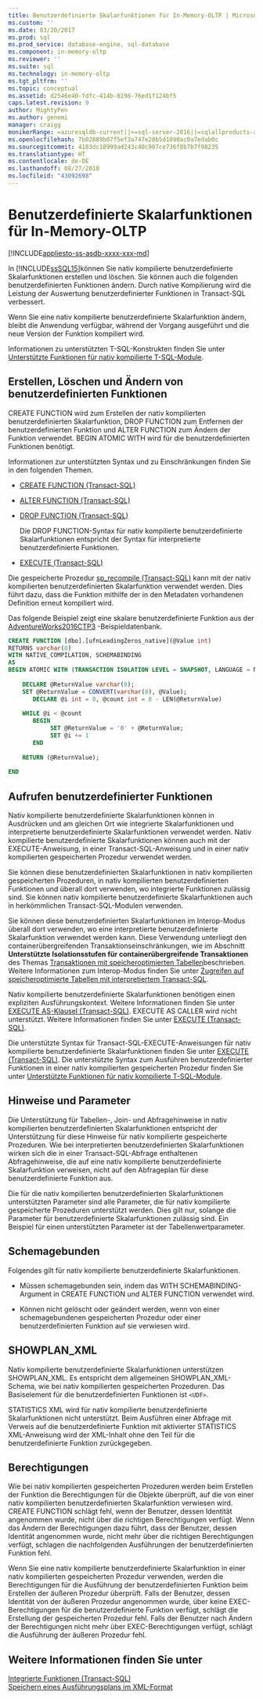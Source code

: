 ```yaml
---
title: Benutzerdefinierte Skalarfunktionen für In-Memory-OLTP | Microsoft-Dokumentation
ms.custom: ''
ms.date: 03/20/2017
ms.prod: sql
ms.prod_service: database-engine, sql-database
ms.component: in-memory-oltp
ms.reviewer: ''
ms.suite: sql
ms.technology: in-memory-oltp
ms.tgt_pltfrm: ''
ms.topic: conceptual
ms.assetid: d2546e40-fdfc-414b-8196-76ed1f124bf5
caps.latest.revision: 9
author: MightyPen
ms.author: genemi
manager: craigg
monikerRange: =azuresqldb-current||>=sql-server-2016||=sqlallproducts-allversions||>=sql-server-linux-2017||=azuresqldb-mi-current
ms.openlocfilehash: 7b02889b07f5ef3a747e20b5d1090ac0a7edab0c
ms.sourcegitcommit: 4183dc18999ad243c40c907ce736f0b7b7f98235
ms.translationtype: HT
ms.contentlocale: de-DE
ms.lasthandoff: 08/27/2018
ms.locfileid: "43092698"
---
```

# <a name="scalar-user-defined-functions-for-in-memory-oltp"></a>Benutzerdefinierte Skalarfunktionen für In-Memory-OLTP
[!INCLUDE[appliesto-ss-asdb-xxxx-xxx-md](../../includes/appliesto-ss-asdb-xxxx-xxx-md.md)]

  In [!INCLUDE[ssSQL15](../../includes/sssql15-md.md)]können Sie nativ kompilierte benutzerdefinierte Skalarfunktionen erstellen und löschen. Sie können auch die folgenden benutzerdefinierten Funktionen ändern. Durch native Kompilierung wird die Leistung der Auswertung benutzerdefinierter Funktionen in Transact-SQL verbessert.  
  
 Wenn Sie eine nativ kompilierte benutzerdefinierte Skalarfunktion ändern, bleibt die Anwendung verfügbar, während der Vorgang ausgeführt und die neue Version der Funktion kompiliert wird.  
  
 Informationen zu unterstützten T-SQL-Konstrukten finden Sie unter [Unterstützte Funktionen für nativ kompilierte T-SQL-Module](../../relational-databases/in-memory-oltp/supported-features-for-natively-compiled-t-sql-modules.md).  
  
## <a name="creating-dropping-and-altering-user-defined-functions"></a>Erstellen, Löschen und Ändern von benutzerdefinierten Funktionen  
 CREATE FUNCTION wird zum Erstellen der nativ kompilierten benutzerdefinierten Skalarfunktion, DROP FUNCTION zum Entfernen der benutzerdefinierten Funktion und ALTER FUNCTION zum Ändern der Funktion verwendet. BEGIN ATOMIC WITH wird für die benutzerdefinierten Funktionen benötigt.  
  
 Informationen zur unterstützten Syntax und zu Einschränkungen finden Sie in den folgenden Themen.  
  
-   [CREATE FUNCTION &#40;Transact-SQL&#41;](../../t-sql/statements/create-function-transact-sql.md)  
  
-   [ALTER FUNCTION &#40;Transact-SQL&#41;](../../t-sql/statements/alter-function-transact-sql.md)  
  
-   [DROP FUNCTION &#40;Transact-SQL&#41;](../../t-sql/statements/drop-function-transact-sql.md)  
  
     Die DROP FUNCTION-Syntax für nativ kompilierte benutzerdefinierte Skalarfunktionen entspricht der Syntax für interpretierte benutzerdefinierte Funktionen.  
  
-   [EXECUTE &#40;Transact-SQL&#41;](../../t-sql/language-elements/execute-transact-sql.md)  
  
 Die gespeicherte Prozedur [sp_recompile &#40;Transact-SQL&#41;](../../relational-databases/system-stored-procedures/sp-recompile-transact-sql.md) kann mit der nativ kompilierten benutzerdefinierten Skalarfunktion verwendet werden. Dies führt dazu, dass die Funktion mithilfe der in den Metadaten vorhandenen Definition erneut kompiliert wird.  
  
 Das folgende Beispiel zeigt eine skalare benutzerdefinierte Funktion aus der [AdventureWorks2016CTP3](https://www.microsoft.com/download/details.aspx?id=49502) -Beispieldatenbank.  
  
```sql  
CREATE FUNCTION [dbo].[ufnLeadingZeros_native](@Value int)   
RETURNS varchar(8)   
WITH NATIVE_COMPILATION, SCHEMABINDING  
AS   
BEGIN ATOMIC WITH (TRANSACTION ISOLATION LEVEL = SNAPSHOT, LANGUAGE = N'English')  
  
    DECLARE @ReturnValue varchar(8);  
    SET @ReturnValue = CONVERT(varchar(8), @Value);  
       DECLARE @i int = 0, @count int = 8 - LEN(@ReturnValue)  
  
    WHILE @i < @count  
       BEGIN  
            SET @ReturnValue = '0' + @ReturnValue;  
            SET @i += 1  
       END  
  
    RETURN (@ReturnValue);  
  
END  
```  
  
## <a name="calling-user-defined-functions"></a>Aufrufen benutzerdefinierter Funktionen  
 Nativ kompilierte benutzerdefinierte Skalarfunktionen können in Ausdrücken und am gleichen Ort wie integrierte Skalarfunktionen und interpretierte benutzerdefinierte Skalarfunktionen verwendet werden. Nativ kompilierte benutzerdefinierte Skalarfunktionen können auch mit der EXECUTE-Anweisung, in einer Transact-SQL-Anweisung und in einer nativ kompilierten gespeicherten Prozedur verwendet werden.  
  
 Sie können diese benutzerdefinierten Skalarfunktionen in nativ kompilierten gespeicherten Prozeduren, in nativ kompilierten benutzerdefinierten Funktionen und überall dort verwenden, wo integrierte Funktionen zulässig sind. Sie können nativ kompilierte benutzerdefinierte Skalarfunktionen auch in herkömmlichen Transact-SQL-Modulen verwenden.  
  
 Sie können diese benutzerdefinierten Skalarfunktionen im Interop-Modus überall dort verwenden, wo eine interpretierte benutzerdefinierte Skalarfunktion verwendet werden kann. Diese Verwendung unterliegt den containerübergreifenden Transaktionseinschränkungen, wie im Abschnitt **Unterstützte Isolationsstufen für containerübergreifende Transaktionen** des Themas [Transaktionen mit speicheroptimierten Tabellen](../../relational-databases/in-memory-oltp/transactions-with-memory-optimized-tables.md)beschrieben. Weitere Informationen zum Interop-Modus finden Sie unter [Zugreifen auf speicheroptimierte Tabellen mit interpretiertem Transact-SQL](../../relational-databases/in-memory-oltp/accessing-memory-optimized-tables-using-interpreted-transact-sql.md).  
  
 Nativ kompilierte benutzerdefinierte Skalarfunktionen benötigen einen expliziten Ausführungskontext. Weitere Informationen finden Sie unter [EXECUTE AS-Klausel &#40;Transact-SQL&#41;](../../t-sql/statements/execute-as-clause-transact-sql.md). EXECUTE AS CALLER wird nicht unterstützt. Weitere Informationen finden Sie unter [EXECUTE &#40;Transact-SQL&#41;](../../t-sql/language-elements/execute-transact-sql.md).  
  
 Die unterstützte Syntax für Transact-SQL-EXECUTE-Anweisungen für nativ kompilierte benutzerdefinierte Skalarfunktionen finden Sie unter [EXECUTE &#40;Transact-SQL&#41;](../../t-sql/language-elements/execute-transact-sql.md). Die unterstützte Syntax zum Ausführen benutzerdefinierter Funktionen in einer nativ kompilierten gespeicherten Prozedur finden Sie unter [Unterstützte Funktionen für nativ kompilierte T-SQL-Module](../../relational-databases/in-memory-oltp/supported-features-for-natively-compiled-t-sql-modules.md).  
  
## <a name="hints-and-parameters"></a>Hinweise und Parameter  
 Die Unterstützung für Tabellen-, Join- und Abfragehinweise in nativ kompilierten benutzerdefinierten Skalarfunktionen entspricht der Unterstützung für diese Hinweise für nativ kompilierte gespeicherte Prozeduren. Wie bei interpretierten benutzerdefinierten Skalarfunktionen wirken sich die in einer Transact-SQL-Abfrage enthaltenen Abfragehinweise, die auf eine nativ kompilierte benutzerdefinierte Skalarfunktion verweisen, nicht auf den Abfrageplan für diese benutzerdefinierte Funktion aus.  
  
 Die für die nativ kompilierten benutzerdefinierten Skalarfunktionen unterstützten Parameter sind alle Parameter, die für nativ kompilierte gespeicherte Prozeduren unterstützt werden. Dies gilt nur, solange die Parameter für benutzerdefinierte Skalarfunktionen zulässig sind. Ein Beispiel für einen unterstützten Parameter ist der Tabellenwertparameter.  
  
## <a name="schema-bound"></a>Schemagebunden  
 Folgendes gilt für nativ kompilierte benutzerdefinierte Skalarfunktionen.  
  
-   Müssen schemagebunden sein, indem das WITH SCHEMABINDING-Argument in CREATE FUNCTION und ALTER FUNCTION verwendet wird.  
  
-   Können nicht gelöscht oder geändert werden, wenn von einer schemagebundenen gespeicherten Prozedur oder einer benutzerdefinierten Funktion auf sie verwiesen wird.  
  
## <a name="showplanxml"></a>SHOWPLAN_XML  
 Nativ kompilierte benutzerdefinierte Skalarfunktionen unterstützen SHOWPLAN_XML. Es entspricht dem allgemeinen SHOWPLAN_XML-Schema, wie bei nativ kompilierten gespeicherten Prozeduren. Das Basiselement für die benutzerdefinierten Funktionen ist `<UDF>`.  
  
 STATISTICS XML wird für nativ kompilierte benutzerdefinierte Skalarfunktionen nicht unterstützt. Beim Ausführen einer Abfrage mit Verweis auf die benutzerdefinierte Funktion mit aktivierter STATISTICS XML-Anweisung wird der XML-Inhalt ohne den Teil für die benutzerdefinierte Funktion zurückgegeben.  
  
## <a name="permissions"></a>Berechtigungen  
 Wie bei nativ kompilierten gespeicherten Prozeduren werden beim Erstellen der Funktion die Berechtigungen für die Objekte überprüft, auf die von einer nativ kompilierten benutzerdefinierten Skalarfunktion verwiesen wird. CREATE FUNCTION schlägt fehl, wenn der Benutzer, dessen Identität angenommen wurde, nicht über die richtigen Berechtigungen verfügt. Wenn das Ändern der Berechtigungen dazu führt, dass der Benutzer, dessen Identität angenommen wurde, nicht mehr über die richtigen Berechtigungen verfügt, schlagen die nachfolgenden Ausführungen der benutzerdefinierten Funktion fehl.  
  
 Wenn Sie eine nativ kompilierte benutzerdefinierte Skalarfunktion in einer nativ kompilierten gespeicherten Prozedur verwenden, werden die Berechtigungen für die Ausführung der benutzerdefinierten Funktion beim Erstellen der äußeren Prozedur überprüft. Falls der Benutzer, dessen Identität von der äußeren Prozedur angenommen wurde, über keine EXEC-Berechtigungen für die benutzerdefinierte Funktion verfügt, schlägt die Erstellung der gespeicherten Prozedur fehl. Falls der Benutzer nach Ändern der Berechtigungen nicht mehr über EXEC-Berechtigungen verfügt, schlägt die Ausführung der äußeren Prozedur fehl.  
  
## <a name="see-also"></a>Weitere Informationen finden Sie unter  
 [Integrierte Funktionen &#40;Transact-SQL&#41;](~/t-sql/functions/functions.md)   
 [Speichern eines Ausführungsplans im XML-Format](../../relational-databases/performance/save-an-execution-plan-in-xml-format.md)  
  
  
